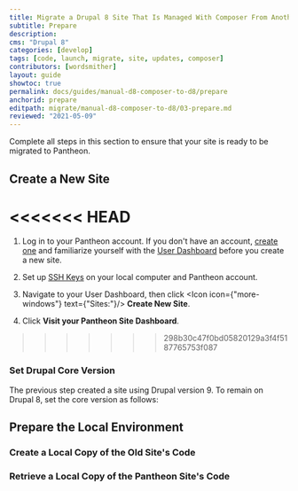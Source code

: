 ```yaml
---
title: Migrate a Drupal 8 Site That Is Managed With Composer From Another Platform
subtitle: Prepare
description: 
cms: "Drupal 8"
categories: [develop]
tags: [code, launch, migrate, site, updates, composer]
contributors: [wordsmither]
layout: guide
showtoc: true
permalink: docs/guides/manual-d8-composer-to-d8/prepare
anchorid: prepare
editpath: migrate/manual-d8-composer-to-d8/03-prepare.md
reviewed: "2021-05-09"
---
```


Complete all steps in this section to ensure that your site is ready to be migrated to Pantheon.

## Create a New Site

<<<<<<< HEAD
<Partial file="migrate/create-new-drupal-site.md" />
=======
1. Log in to your Pantheon account. If you don't have an account, [create one](https://pantheon.io/register?docs) and familiarize yourself with the [User Dashboard](/guides/quickstart/user-dashboard) before you create a new site.

1. Set up [SSH Keys](/ssh-keys) on your local computer and Pantheon account.

1. Navigate to your User Dashboard, then click <Icon icon={"more-windows"} text={"Sites:"}/> **Create New Site**.

1. Click **Visit your Pantheon Site Dashboard**.
>>>>>>> 298b30c47f0bd05820129a3f4f5187765753f087

### Set Drupal Core Version

The previous step created a site using Drupal version 9.  To remain on Drupal 8, set the core version as follows: 

<Partial file="drupal-9/core-version-remain-on-d8.md" />

## Prepare the Local Environment

<Partial file="drupal-9/prepare-local-environment-no-clone.md" />

### Create a Local Copy of the Old Site's Code

<Partial file="migrate/drupal-create-local.md" />

### Retrieve a Local Copy of the Pantheon Site's Code

<Partial file="migrate/drupal-get-local.md" />
